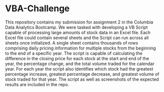 # VBA-Challenge
This repository contains my submission for assignment 2 in the Columbia Data Analytics Bootcamp. We were tasked with developing a VB Script capable of processing large amounts of stock data in an Excel file. Each Excel file could contain several sheets and the Script can run across all sheets once initialized. A single sheet contains thousands of rows comprising daily pricing information for multiple stocks from the beginning to the end of a specific year. The script is capable of calculating the difference in the closing price for each stock at the start and end of the year, the percentage change, and the total volume traded for the calendar year. For each year the script also identifies which stock had the greatest percentage increase, greatest percentage decrease, and greatest volume of stock traded for that year.
The script as well as screenshots of the expected results are included in the repo.
